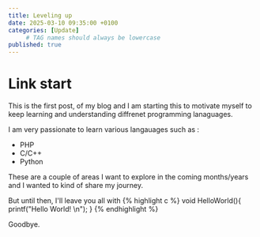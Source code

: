 ```yaml
---
title: Leveling up
date: 2025-03-10 09:35:00 +0100
categories: [Update]
     # TAG names should always be lowercase
published: true
---
```



# Link start

This is the first post, of my blog and I am starting this to motivate myself to keep learning and understanding diffrenet programming lanaguages.

I am very passionate to learn various langauages such as :
- PHP
- C/C++
- Python

These are a couple of areas I want to explore in the coming months/years and I wanted to kind of share my journey.

But until then, I'll leave you all with
{% highlight c %}
void HelloWorld(){
  printf("Hello World! \n");
}
{% endhighlight %}


Goodbye.
